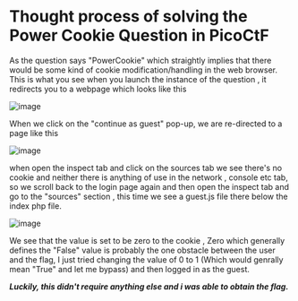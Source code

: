 # Thought process of solving the Power Cookie Question in PicoCtF

As the question says "PowerCookie" which straightly implies that there would be some kind of cookie modification/handling in the web browser. This is what you see when you launch the instance of the question , 
it redirects you to a webpage which looks like this

![image](https://github.com/user-attachments/assets/6df2ace0-11aa-4484-b193-813fa149e3eb)


When we click on the "continue as guest" pop-up, we are re-directed to a page like this

![image](https://github.com/user-attachments/assets/ea7e3c10-5837-4f52-ab99-cc2ee440936a)

when open the inspect tab and click on the sources tab we see there's no cookie and neither there is anything of use in the network , console etc tab, so we scroll back to the login page again and then open the inspect tab 
and go to the "sources" section , this time we see a guest.js file there below the index php file.

![image](https://github.com/user-attachments/assets/ecf66f2a-8dbe-4f4b-b3b7-a33180e3b853) 

We see that the value is set to be zero to the cookie , Zero which generally defines the "False" value is probably the one obstacle between the user and the flag, I just tried changing the value of 0 to 1 (Which would genrally
mean "True" and let me bypass) and then logged in as the guest.

***Luckily, this didn't require anything else and i was able to obtain the flag.***
